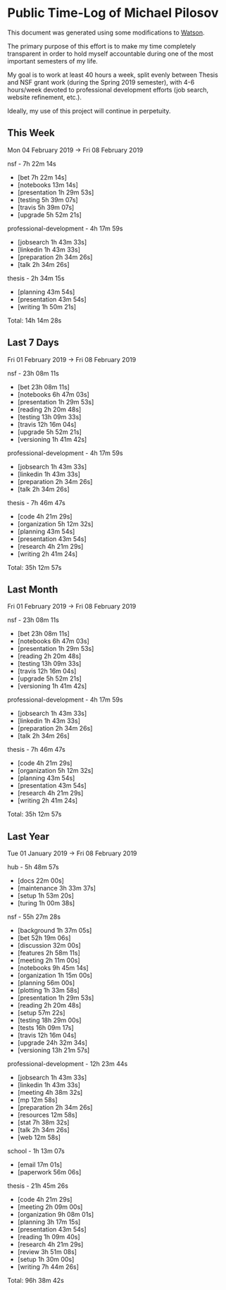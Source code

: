 # Public Time-Log of Michael Pilosov

This document was generated using some modifications to [Watson](https://github.com/TailorDev/Watson).

The primary purpose of this effort is to make my time completely transparent in order to hold myself accountable during one of the most important semesters of my life.

My goal is to work at least 40 hours a week, split evenly between Thesis and NSF grant work (during the Spring 2019 semester), with 4-6 hours/week devoted to professional development efforts (job search, website refinement, etc.). 

Ideally, my use of this project will continue in perpetuity.

## This Week
Mon 04 February 2019 -> Fri 08 February 2019

nsf - 7h 22m 14s
- [bet  7h 22m 14s]  
- [notebooks     13m 14s]  
- [presentation  1h 29m 53s]  
- [testing  5h 39m 07s]  
- [travis  5h 39m 07s]  
- [upgrade  5h 52m 21s]  

professional-development - 4h 17m 59s
- [jobsearch  1h 43m 33s]  
- [linkedin  1h 43m 33s]  
- [preparation  2h 34m 26s]  
- [talk  2h 34m 26s]  

thesis - 2h 34m 15s
- [planning     43m 54s]  
- [presentation     43m 54s]  
- [writing  1h 50m 21s]  

Total: 14h 14m 28s
## Last 7 Days
Fri 01 February 2019 -> Fri 08 February 2019

nsf - 23h 08m 11s
- [bet 23h 08m 11s]  
- [notebooks  6h 47m 03s]  
- [presentation  1h 29m 53s]  
- [reading  2h 20m 48s]  
- [testing 13h 09m 33s]  
- [travis 12h 16m 04s]  
- [upgrade  5h 52m 21s]  
- [versioning  1h 41m 42s]  

professional-development - 4h 17m 59s
- [jobsearch  1h 43m 33s]  
- [linkedin  1h 43m 33s]  
- [preparation  2h 34m 26s]  
- [talk  2h 34m 26s]  

thesis - 7h 46m 47s
- [code  4h 21m 29s]  
- [organization  5h 12m 32s]  
- [planning     43m 54s]  
- [presentation     43m 54s]  
- [research  4h 21m 29s]  
- [writing  2h 41m 24s]  

Total: 35h 12m 57s
## Last Month
Fri 01 February 2019 -> Fri 08 February 2019

nsf - 23h 08m 11s
- [bet 23h 08m 11s]  
- [notebooks  6h 47m 03s]  
- [presentation  1h 29m 53s]  
- [reading  2h 20m 48s]  
- [testing 13h 09m 33s]  
- [travis 12h 16m 04s]  
- [upgrade  5h 52m 21s]  
- [versioning  1h 41m 42s]  

professional-development - 4h 17m 59s
- [jobsearch  1h 43m 33s]  
- [linkedin  1h 43m 33s]  
- [preparation  2h 34m 26s]  
- [talk  2h 34m 26s]  

thesis - 7h 46m 47s
- [code  4h 21m 29s]  
- [organization  5h 12m 32s]  
- [planning     43m 54s]  
- [presentation     43m 54s]  
- [research  4h 21m 29s]  
- [writing  2h 41m 24s]  

Total: 35h 12m 57s
## Last Year
Tue 01 January 2019 -> Fri 08 February 2019

hub - 5h 48m 57s
- [docs     22m 00s]  
- [maintenance  3h 33m 37s]  
- [setup  1h 53m 20s]  
- [turing  1h 00m 38s]  

nsf - 55h 27m 28s
- [background  1h 37m 05s]  
- [bet 52h 19m 06s]  
- [discussion     32m 00s]  
- [features  2h 58m 11s]  
- [meeting  2h 11m 00s]  
- [notebooks  9h 45m 14s]  
- [organization  1h 15m 00s]  
- [planning     56m 00s]  
- [plotting  1h 33m 58s]  
- [presentation  1h 29m 53s]  
- [reading  2h 20m 48s]  
- [setup     57m 22s]  
- [testing 18h 29m 00s]  
- [tests 16h 09m 17s]  
- [travis 12h 16m 04s]  
- [upgrade 24h 32m 34s]  
- [versioning 13h 21m 57s]  

professional-development - 12h 23m 44s
- [jobsearch  1h 43m 33s]  
- [linkedin  1h 43m 33s]  
- [meeting  4h 38m 32s]  
- [mp     12m 58s]  
- [preparation  2h 34m 26s]  
- [resources     12m 58s]  
- [stat  7h 38m 32s]  
- [talk  2h 34m 26s]  
- [web     12m 58s]  

school - 1h 13m 07s
- [email     17m 01s]  
- [paperwork     56m 06s]  

thesis - 21h 45m 26s
- [code  4h 21m 29s]  
- [meeting  2h 09m 00s]  
- [organization  9h 08m 01s]  
- [planning  3h 17m 15s]  
- [presentation     43m 54s]  
- [reading  1h 09m 40s]  
- [research  4h 21m 29s]  
- [review  3h 51m 08s]  
- [setup  1h 30m 00s]  
- [writing  7h 44m 26s]  

Total: 96h 38m 42s
